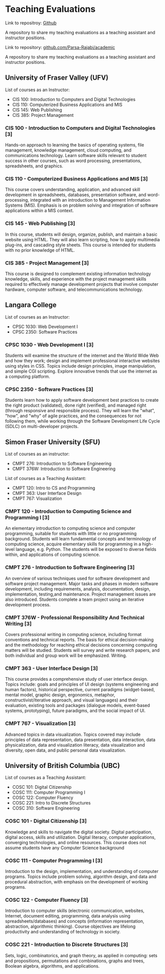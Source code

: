 # Teaching Evaluations

Link to repositroy: [Github](https://github.com/Parsa-Rajabi/academic/tree/main/teaching-evaluations)

A repository to share my teaching evaluations as a teaching assistant and instructor positions.

Link to repository: [github.com/Parsa-Rajabi/academic](https://github.com/Parsa-Rajabi/academic/tree/main/teaching-evaluations)

A repository to share my teaching evaluations as a teaching assistant and instructor positions.

## University of Fraser Valley (UFV)

List of courses as an Instructor:

- CIS 100: Introduction to Computers and Digital Technologies
- CIS 110: Computerized Business Applications and MIS
- CIS 145: Web Publishing
- CIS 385: Project Management

### CIS 100 - Introduction to Computers and Digital Technologies [3]
Hands-on approach to learning the basics of operating systems, file management, knowledge management, cloud computing, and communications technology. Learn software skills relevant to student success in other courses, such as word processing, presentations, spreadsheets, and graphics.

### CIS 110 - Computerized Business Applications and MIS [3]
This course covers understanding, application, and advanced skill development in spreadsheets, databases, presentation software, and word-processing, integrated with an introduction to Management Information Systems (MIS). Emphasis is on problem solving and integration of software applications within a MIS context.

### CIS 145 - Web Publishing [3]
In this course, students will design, organize, publish, and maintain a basic website using HTML. They will also learn scripting, how to apply multimedia plug-ins, and cascading style sheets. This course is intended for students with no prior knowledge of HTML.

### CIS 385 - Project Management [3]
This course is designed to complement existing information technology knowledge, skills, and experience with the project management skills required to effectively manage development projects that involve computer hardware, computer software, and telecommunications technology.

## Langara College

List of courses as an Instructor:

- CPSC 1030: Web Development I
- CPSC 2350: Software Practices

### CPSC 1030 - Web Development I [3]
Students will examine the structure of the internet and the World Wide Web and how they work; design and implement professional interactive websites using styles in CSS. Topics include design principles, image manipulation, and simple CGI scripting. Explore innovative trends that use the internet as a computing platform.

### CPSC 2350 - Software Practices [3]
Students learn how to apply software development best practices to create the right product (validated), done right (verified), and managed right (through responsive and responsible process). They will learn the "what", "how", and "why" of agile practices, and the consequences for not following them, while working through the Software Development Life Cycle (SDLC) on multi-developer projects.

## Simon Fraser University (SFU)

List of courses as an instructor:

- CMPT 276: Introduction to Software Engineering
- CMPT 376W: Introduction to Software Engineering

List of courses as a Teaching Assistant:

- CMPT 120: Intro to CS and Programming
- CMPT 363: User Interface Design
- CMPT 767: Visualization

### CMPT 120 - Introduction to Computing Science and Programming I [3]
An elementary introduction to computing science and computer programming, suitable for students with little or no programming background. Students will learn fundamental concepts and terminology of computing science, acquire elementary skills for programming in a high-level language, e.g. Python. The students will be exposed to diverse fields within, and applications of computing science.

### CMPT 276 - Introduction to Software Engineering [3]
An overview of various techniques used for software development and software project management. Major tasks and phases in modern software development, including requirements, analysis, documentation, design, implementation, testing,and maintenance. Project management issues are also introduced. Students complete a team project using an iterative development process.

### CMPT 376W - Professional Responsibility And Technical Writing [3]
Covers professional writing in computing science, including format conventions and technical reports. The basis for ethical decision-making and the methodology for reaching ethical decisions concerning computing matters will be studied. Students will survey and write research papers, and both individual and group work will be emphasized. Writing.

### CMPT 363 - User Interface Design [3]
This course provides a comprehensive study of user interface design. Topics include: goals and principles of UI design (systems engineering and human factors), historical perspective, current paradigms (widget-based, mental model, graphic design, ergonomics, metaphor, constructivist/iterative approach, and visual languages) and their evaluation, existing tools and packages (dialogue models, event-based systems, prototyping), future paradigms, and the social impact of UI.

### CMPT 767 - Visualization [3]
Advanced topics in data visualization. Topics covered may include principles of data representation, data presentation, data interaction, data physicalization, data and visualization literacy, data visualization and diversity, open data, and public personal data visualization. 

## University of British Columbia (UBC)

List of courses as a Teaching Assistant:

- COSC 101: Digital Citizenship
- COSC 111: Computer Programming I
- COSC 122: Computer Fluency
- COSC 221: Intro to Discrete Structures
- COSC 310: Software Engineering

### COSC 101 - Digital Citizenship [3]
Knowledge and skills to navigate the digital society. Digital participation, digital access, skills and utilization. Digital literacy, computer applications, converging technologies, and online resources. This course does not assume students have any Computer Science background

### COSC 111 - Computer Programming I [3]
Introduction to the design, implementation, and understanding of computer programs. Topics include problem solving, algorithm design, and data and procedural abstraction, with emphasis on the development of working programs.

### COSC 122 - Computer Fluency [3]
Introduction to computer skills (electronic communication, websites, Internet, document editing, programming, data analysis using spreadsheets/databases) and concepts (information representation, abstraction, algorithmic thinking). Course objectives are lifelong productivity and understanding of technology in society.

### COSC 221 - Introduction to Discrete Structures [3]
Sets, logic, combinatorics, and graph theory, as applied in computing: sets and propositions, permutations and combinations, graphs and trees, Boolean algebra, algorithms, and applications.